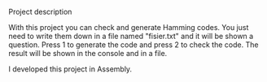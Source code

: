   Project description

  With this project you can check and generate Hamming codes. You just need to write them down in a file named "fisier.txt" and it
will be shown a question. Press 1 to generate the code and press 2 to check the code. The result will be shown in the console and 
in a file. 

  I developed this project in Assembly. 
